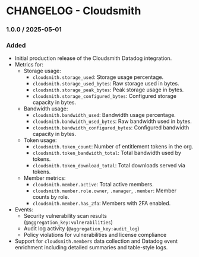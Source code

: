 # CHANGELOG - Cloudsmith

### 1.0.0 / 2025-05-01

### Added
- Initial production release of the Cloudsmith Datadog integration.
- Metrics for:
  - Storage usage:
    - `cloudsmith.storage_used`: Storage usage percentage.
    - `cloudsmith.storage_used_bytes`: Raw storage used in bytes.
    - `cloudsmith.storage_peak_bytes`: Peak storage usage in bytes.
    - `cloudsmith.storage_configured_bytes`: Configured storage capacity in bytes.
  - Bandwidth usage:
    - `cloudsmith.bandwidth_used`: Bandwidth usage percentage.
    - `cloudsmith.bandwidth_used_bytes`: Raw bandwidth used in bytes.
    - `cloudsmith.bandwidth_configured_bytes`: Configured bandwidth capacity in bytes.
  - Token usage:
    - `cloudsmith.token_count`: Number of entitlement tokens in the org.
    - `cloudsmith.token_bandwidth_total`: Total bandwidth used by tokens.
    - `cloudsmith.token_download_total`: Total downloads served via tokens.
  - Member metrics:
    - `cloudsmith.member.active`: Total active members.
    - `cloudsmith.member.role.owner`, `.manager`, `.member`: Member counts by role.
    - `cloudsmith.member.has_2fa`: Members with 2FA enabled.
- Events:
  - Security vulnerability scan results (`@aggregation_key:vulnerabilities`)
  - Audit log activity (`@aggregation_key:audit_log`)
  - Policy violations for vulnerabilities and license compliance
- Support for `cloudsmith.members` data collection and Datadog event enrichment including detailed summaries and table-style logs.